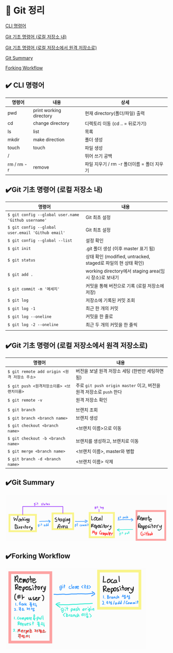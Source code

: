 # 📝 Git 정리

[CLI 명령어](#cli-명령어)

[Git 기초 명령어 (로컬 저장소 내)](#git-기초-명령어-로컬-저장소-내)

[Git 기초 명령어 (로컬 저장소에서 원격 저장소로)](#git-기초-명령어-로컬-저장소에서-원격-저장소로)

[Git Summary](#git-summary)

[Forking Workflow](#forking-workflow)



## ✔️ CLI 명령어

| 명령어     | 내용                    | 상세                                       |
| ---------- | ----------------------- | ------------------------------------------ |
| pwd        | print working directory | 현재 directory(폴더/파일) 출력             |
| cd         | change directory        | 디렉토리 이동 (cd .. = 뒤로가기)           |
| ls         | list                    | 목록                                       |
| mkdir      | make direction          | 폴더 생성                                  |
| touch      | touch                   | 파일 생성                                  |
| /          |                         | 뛰어 쓰기 공백                             |
| rm / rm -r | remove                  | 파일 지우기 / rm -r 폴더이름 = 폴더 지우기 |



## ✔️Git 기초 명령어 (로컬 저장소 내)

| 명령어                                              | 내용                                                         |
| --------------------------------------------------- | ------------------------------------------------------------ |
| `$ git config --global user.name 'Github username'` | Git 최초 설정                                                |
| `$ git config --global user.email 'Github email'`   | Git 최초 설정                                                |
| `$ git config --global --list`                      | 설정 확인                                                    |
| `$ git init`                                        | .git 폴더 생성 (이후 master 표기 됨)                         |
| `$ git status`                                      | 상태 확인 (modified, untracked, staged로 파일의 현 상태 확인) |
| `$ git add .`                                       | working directory에서 staging area(임시 장소)로 보내기       |
| `$ git commit -m '메세지'`                          | 커밋을 통해 버전으로 기록 (로컬 저장소에 저장)               |
| `$ git log`                                         | 저장소에 기록된 커밋 조회                                    |
| `$ git log -1`                                      | 최근 한 개의 커밋                                            |
| `$ git log --oneline`                               | 커밋을 한 줄로                                               |
| `$ git log -2 --oneline `                           | 최근 두 개의 커밋을 한 줄씩                                  |
|                                                     |                                                              |



## ✔️Git 기초 명령어 (로컬 저장소에서 원격 저장소로)

| 명령어                                       | 내용                                                         |
| -------------------------------------------- | ------------------------------------------------------------ |
| `$ git remote add origin <원격 저장소 주소>` | 버전을 보낼 원격 저장소 세팅 (한번만 세팅하면 됨)            |
| `$ git push <원격저장소이름> <브랜치이름>`   | 주로 `git push origin master` 이고, 버전을 원격 저장소로 `push` 한다 |
| `$ git remote -v`                            | 원격 저장소 확인                                             |
|                                              |                                                              |
| `$ git branch`                               | 브랜치 조회                                                  |
| `$ git branch <branch name>`                 | 브랜치 생성                                                  |
| `$ git checkout <branch name>`               | <브랜치 이름>으로 이동                                       |
| `$ git checkout -b <branch name>`            | 브랜치를 생성하고, 브랜치로 이동                             |
| `$ git merge <branch name>`                  | <브랜치 이름>, master와 병합                                 |
| `$ git branch -d <branch name>`              | <브랜치 이름> 삭제                                           |



## ✔️Git Summary 

![summary](Summary.assets/summary.png)





## ✔️Forking Workflow

![summary2](Summary.assets/summary2.png)